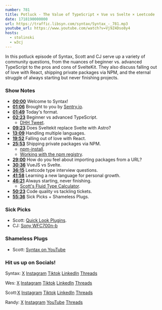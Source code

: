 ```yaml
---
number: 781
title: Potluck - The Value of TypeScript × Vue vs Svelte × Leetcode
date: 1718190000000
url: https://traffic.libsyn.com/syntax/Syntax_-_781.mp3
youtube_url: https://www.youtube.com/watch?v=Vj9Z4Dso8y4
hosts:
  - stolinski
  - w3cj
---
```


In this potluck episode of Syntax, Scott and CJ serve up a variety of community questions, from the nuances of beginner vs. advanced TypeScript to the pros and cons of SvelteKit. They also discuss falling out of love with React, shipping private packages via NPM, and the eternal struggle of always starting but never finishing projects.

### Show Notes

* **[00:00](#t=00:00)** Welcome to Syntax!
* **[01:06](#t=01:06)** Brought to you by [Sentry.io](https://sentry.io/syntax).
* **[01:49](#t=01:49)** Today's format.
* **[02:23](#t=02:23)** Beginner vs advanced TypeScript.
    * [DHH Tweet](https://x.com/dhh/status/1788579873969373603).
* **[09:23](#t=09:23)** Does Sveltekit replace Svelte with Astro?
* **[13:09](#t=13:09)** Handling multiple languages.
* **[19:52](#t=19:52)** Falling out of love with React.
* **[25:53](#t=25:53)** Shipping private packages via NPM.
    * [npm-install](https://docs.npmjs.com/cli/v10/commands/npm-install).
    * [Working with the npm registry](https://docs.github.com/en/packages/working-with-a-github-packages-registry/working-with-the-npm-registry).
* **[29:00](#t=29:00)** How do you feel about importing packages from a URL?
* **[30:36](#t=30:36)** VueJS vs Svelte.
* **[36:15](#t=36:15)** Leetcode type interview questions.
* **[41:58](#t=41:58)** Learning a new language for personal growth.
* **[46:21](#t=46:21)** Always starting, never finishing.
    * [Scott's Fluid Type Calculator](https://fluid-type.tolin.ski/).
* **[50:23](#t=50:23)** Code quality vs tackling tickets.
* **[55:36](#t=55:36)** Sick Picks + Shameless Plugs.

### Sick Picks

- Scott: [Quick Look Plugins](https://github.com/sindresorhus/quick-look-plugins).
- CJ: [Sony WFC700n-b](https://electronics.sony.com/audio/headphones/truly-wireless-earbuds/p/wfc700n-b)

### Shameless Plugs

- Scott: [Syntax on YouTube](https://youtube.com/@syntaxfm)

### Hit us up on Socials!

Syntax: [X](https://twitter.com/syntaxfm) [Instagram](https://www.instagram.com/syntax_fm/) [Tiktok](https://www.tiktok.com/@syntaxfm) [LinkedIn](https://www.linkedin.com/company/96077407/admin/feed/posts/) [Threads](https://www.threads.net/@syntax_fm)

Wes: [X](https://twitter.com/wesbos) [Instagram](https://www.instagram.com/wesbos/) [Tiktok](https://www.tiktok.com/@wesbos) [LinkedIn](https://www.linkedin.com/in/wesbos/) [Threads](https://www.threads.net/@wesbos)

Scott:[X](https://twitter.com/stolinski) [Instagram](https://www.instagram.com/stolinski/) [Tiktok](https://www.tiktok.com/@stolinski) [LinkedIn](https://www.linkedin.com/in/stolinski/) [Threads](https://www.threads.net/@stolinski)

Randy: [X](https://twitter.com/randyrektor) [Instagram](https://www.instagram.com/randyrektor/) [YouTube](https://www.youtube.com/@randyrektor) [Threads](https://www.threads.net/@randyrektor)
